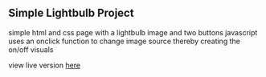 ## Simple Lightbulb Project

simple html and css page with a lightbulb image and two buttons
javascript uses an onclick function to change image source thereby creating the on/off visuals

view live version [here](https://collinsbulb.netlify.com)

